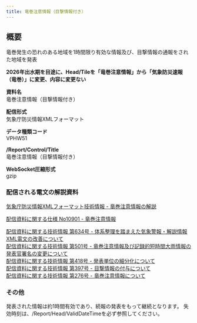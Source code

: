 ```yaml
---
title: 竜巻注意情報（目撃情報付き）
---
```


## 概要
竜巻発生の恐れのある地域を1時間限り有効な情報及び、目撃情報の通報をされた地域を発表

**2026年出水期を目途に、Head/Tileを「竜巻注意情報」から「気象防災速報（竜巻）」に変更、内容に変更ない**

**資料名** <br/>
竜巻注意情報（目撃情報付き）
 
**配信形式** <br/>
気象庁防災情報XMLフォーマット

**データ種類コード** <br/>
VPHW51

**/Report/Control/Title** <br/>
竜巻注意情報（目撃情報付き）
 
**WebSocket圧縮形式** <br/>
gzip

### 配信される電文の解説資料
[気象庁防災情報XMLフォーマット技術情報 - 竜巻注意情報の解説](https://dmdata.jp/docs/jma/manual/0252-0252.pdf) 
 
 
[配信資料に関する仕様 No10901 - 竜巻注意情報](https://www.data.jma.go.jp/suishin/shiyou/pdf/no10901)


[配信資料に関する技術情報 第634号 - 体系整理を踏まえた気象警報・解説情報XML電文の改善について](https://dmdata.jp/docs/jma/technical/634.pdf) <br/>
[配信資料に関する技術情報 第501号 - 竜巻注意情報及び記録的短時間大雨情報の発表官署名の変更について](https://dmdata.jp/docs/jma/technical/501.pdf) <br/>
[配信資料に関する技術情報 第418号 - 発表単位の細分化について](https://dmdata.jp/docs/jma/technical/418.pdf) <br/>
[配信資料に関する技術情報 第397号 - 目撃情報の付与について](https://dmdata.jp/docs/jma/technical/397.pdf) <br/>
[配信資料に関する技術情報 第276号 - 竜巻注意情報について](https://dmdata.jp/docs/jma/technical/276.pdf) <br/>
 
### その他
発表された情報は約1時間有効であり、続報の発表をもって継続となります。
失効時刻は、/Report/Head/ValidDateTimeを必ず参照してください。
